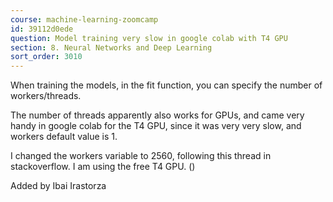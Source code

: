 ```yaml
---
course: machine-learning-zoomcamp
id: 39112d0ede
question: Model training very slow in google colab with T4 GPU
section: 8. Neural Networks and Deep Learning
sort_order: 3010
---
```


When training the models, in the fit function, you can specify the number of workers/threads.

The number of threads apparently also works for GPUs, and came very handy in google colab for the T4 GPU, since it was very very slow, and workers default value is 1.

I changed the workers variable to 2560, following this thread in stackoverflow. I am using the free T4 GPU.  ()

Added by Ibai Irastorza

